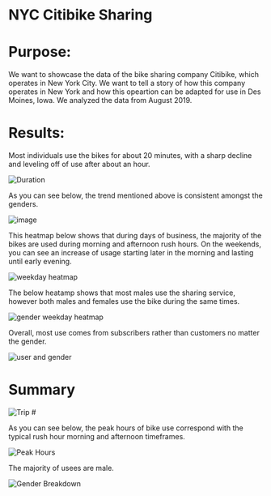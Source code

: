 # NYC Citibike Sharing 

# Purpose:

We want to showcase the data of the bike sharing company Citibike, which operates in New York City. We want to tell a story of how this company operates in New York and how this opeartion can be adapted for use in Des Moines, Iowa. We analyzed the data from August 2019.

# Results:

Most individuals use the bikes for about 20 minutes, with a sharp decline and leveling off of use after about an hour. 

![Duration](https://user-images.githubusercontent.com/92542382/152707398-11896b56-7abf-4172-819d-c18f9f366422.PNG)

As you can see below, the trend mentioned above is consistent amongst the genders. 

![image](https://user-images.githubusercontent.com/92542382/152707476-e1389d46-34ca-429f-afd2-88550ac0ba47.png)

This heatmap below shows that during days of business, the majority of the bikes are used during morning and afternoon rush hours. On the weekends, you can see an increase of usage starting later in the morning and lasting until early evening. 

![weekday heatmap](https://user-images.githubusercontent.com/92542382/152707571-6f49fd13-fe1e-47bc-ac5c-c984f16b73f7.PNG)

The below heatamp shows that most males use the sharing service, however both males and females use the bike during the same times. 

![gender weekday heatmap](https://user-images.githubusercontent.com/92542382/152707683-6addcf80-bf56-4ee4-a869-35197d7234cb.PNG)

Overall, most use comes from subscribers rather than customers no matter the gender.  

![user and gender](https://user-images.githubusercontent.com/92542382/152707745-ceba9704-adc6-49b3-b4b8-926b2a136d3d.PNG)

# Summary 

![Trip #](https://user-images.githubusercontent.com/92542382/152707034-0d5878c8-022a-4431-91f7-cc9986647aa7.PNG)

As you can see below, the peak hours of bike use correspond with the typical rush hour morning and afternoon timeframes. 

![Peak Hours](https://user-images.githubusercontent.com/92542382/152707169-c2aca623-847a-440e-94bb-2d10b06a419e.PNG)

The majority of usees are male.

![Gender Breakdown](https://user-images.githubusercontent.com/92542382/152707223-b97ae56e-6cc3-40d5-bff4-d891599a2c8b.PNG)

